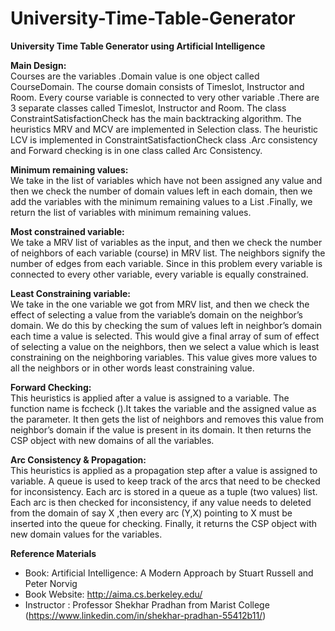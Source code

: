 # University-Time-Table-Generator
**University Time Table Generator using Artificial Intelligence**

**Main Design:**  
Courses are the variables .Domain value is one object called CourseDomain. The course domain consists of Timeslot, Instructor and Room. Every course variable is connected to very other variable .There are 3 separate classes called Timeslot, Instructor and Room. The class ConstraintSatisfactionCheck has the main backtracking algorithm. The heuristics MRV and MCV are implemented in Selection class. The heuristic LCV is implemented in ConstraintSatisfactionCheck class .Arc consistency and Forward checking is in one class called Arc Consistency.

**Minimum remaining values:**  
We take in the   list of variables which have not been assigned any value and then we check the number of domain values left in each domain, then we add the variables with the minimum remaining values to a List .Finally, we return the list of variables with minimum remaining values. 

**Most constrained variable:**  
We take a MRV list of variables as the input, and then we check the number of neighbors of each variable (course) in MRV list. The neighbors signify the number of edges from each variable. Since in this problem every variable is connected to every other variable, every variable is equally constrained.

**Least Constraining variable:**  
We take in the one variable we got from MRV list, and then we check the effect of selecting a value from the variable’s domain on the neighbor’s domain. We do this by checking the sum of values left in neighbor’s domain each time a value is selected. This would give a final array of sum of effect of selecting a value on the neighbors, then we select a value which is least constraining on the neighboring variables. This value  gives more values to all the neighbors or in other words least constraining value.

**Forward Checking:**  
This heuristics is applied after a value is assigned to a variable. The function name is fccheck ().It takes the variable and the assigned value as the parameter. It then gets the list of neighbors and removes this value from neighbor’s domain if the value is present in its domain. It then returns the CSP object with new domains of all the variables.

**Arc Consistency & Propagation:**  
This heuristics is applied as a propagation step after a value is assigned to variable. A queue is used to keep track of the arcs that need to be checked for inconsistency. Each arc is stored in a queue as a tuple (two values) list. Each arc is then checked for inconsistency, if any value needs to deleted from the domain of say X ,then every arc (Y,X) pointing to X must be inserted into the queue for checking. Finally, it returns the CSP object with new domain values for the variables.

**Reference Materials**  
* Book: Artificial Intelligence: A Modern Approach by Stuart Russell and Peter Norvig  
* Book Website: http://aima.cs.berkeley.edu/  
* Instructor : Professor Shekhar Pradhan from Marist College (https://www.linkedin.com/in/shekhar-pradhan-55412b11/)
